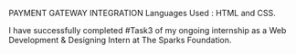 PAYMENT GATEWAY INTEGRATION
Languages Used : HTML and CSS.

I have successfully completed #Task3 of my ongoing internship as a Web Development & Designing Intern at The Sparks Foundation.
